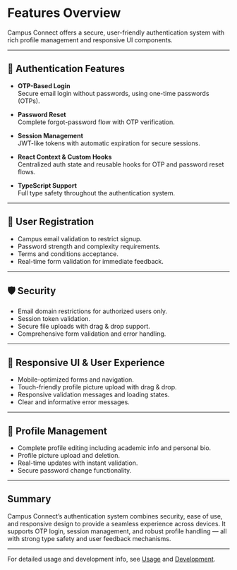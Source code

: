 # Features Overview

Campus Connect offers a secure, user-friendly authentication system with rich profile management and responsive UI components.

---

## 🚀 Authentication Features

- **OTP-Based Login**  
  Secure email login without passwords, using one-time passwords (OTPs).

- **Password Reset**  
  Complete forgot-password flow with OTP verification.

- **Session Management**  
  JWT-like tokens with automatic expiration for secure sessions.

- **React Context & Custom Hooks**  
  Centralized auth state and reusable hooks for OTP and password reset flows.

- **TypeScript Support**  
  Full type safety throughout the authentication system.

---

## 👤 User Registration

- Campus email validation to restrict signup.
- Password strength and complexity requirements.
- Terms and conditions acceptance.
- Real-time form validation for immediate feedback.

---

## 🛡️ Security

- Email domain restrictions for authorized users only.
- Session token validation.
- Secure file uploads with drag & drop support.
- Comprehensive form validation and error handling.

---

## 📱 Responsive UI & User Experience

- Mobile-optimized forms and navigation.
- Touch-friendly profile picture upload with drag & drop.
- Responsive validation messages and loading states.
- Clear and informative error messages.

---

## 📝 Profile Management

- Complete profile editing including academic info and personal bio.
- Profile picture upload and deletion.
- Real-time updates with instant validation.
- Secure password change functionality.

---

## Summary

Campus Connect’s authentication system combines security, ease of use, and responsive design to provide a seamless experience across devices. It supports OTP login, session management, and robust profile handling — all with strong type safety and user feedback mechanisms.

---

For detailed usage and development info, see [Usage](../usage/index.md) and [Development](../development/index.md).
